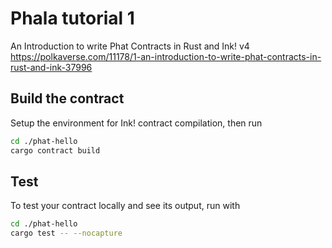 # Phala tutorial 1

An Introduction to write Phat Contracts in Rust and Ink! v4
https://polkaverse.com/11178/1-an-introduction-to-write-phat-contracts-in-rust-and-ink-37996

## Build the contract

Setup the environment for Ink! contract compilation, then run

```bash
cd ./phat-hello
cargo contract build
```

## Test

To test your contract locally and see its output, run with

```bash
cd ./phat-hello
cargo test -- --nocapture
```

